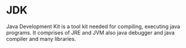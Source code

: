 # JDK
Java Development Kit is a tool kit needed for compiling, executing java programs.
It comprises of JRE and JVM also java debugger and java compiler and many libraries.